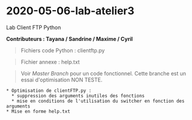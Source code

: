# 2020-05-06-lab-atelier3
Lab Client FTP Python

**Contributeurs : Tayana / Sandrine / Maxime / Cyril**


> Fichiers code Python : clientftp.py

> Fichier annexe : help.txt


> Voir *Master Branch* pour un code fonctionnel. Cette branche est un essai d'optimisation NON TESTE.

```
* Optimisation de clientFTP.py :
  * suppression des arguments inutiles des fonctions
  * mise en conditions de l'utilisation du switcher en fonction des arguments
* Mise en forme help.txt
``` 



